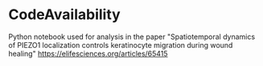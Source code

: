 # CodeAvailability
Python notebook used for analysis in the paper "Spatiotemporal dynamics of PIEZO1 localization controls keratinocyte migration during wound healing"
https://elifesciences.org/articles/65415
